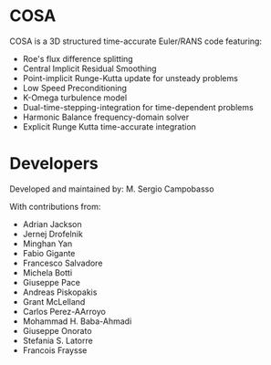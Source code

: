 # COSA
COSA is a 3D structured time-accurate Euler/RANS code featuring:
* Roe's flux difference splitting
* Central Implicit Residual Smoothing
* Point-implicit Runge-Kutta update for unsteady problems
* Low Speed Preconditioning
* K-Omega turbulence model
* Dual-time-stepping-integration for time-dependent problems
* Harmonic Balance frequency-domain solver
* Explicit Runge Kutta time-accurate integration

# Developers
Developed and maintained by: M. Sergio Campobasso

With contributions from:
* Adrian Jackson
* Jernej Drofelnik
* Minghan Yan
* Fabio Gigante
* Francesco Salvadore
* Michela Botti
* Giuseppe Pace
* Andreas Piskopakis
* Grant McLelland
* Carlos Perez-AArroyo
* Mohammad H. Baba-Ahmadi
* Giuseppe Onorato
* Stefania S. Latorre
* Francois Fraysse

